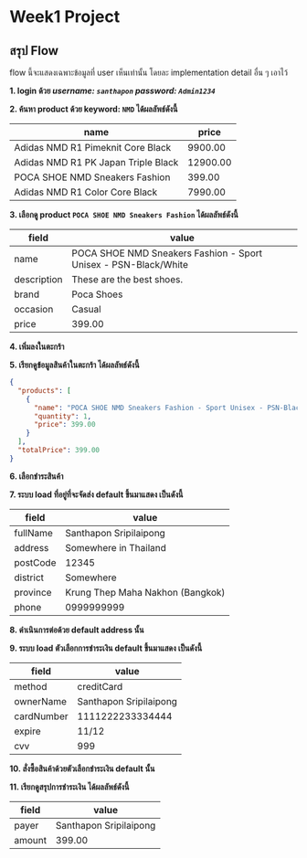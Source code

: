 # Week1 Project

## สรุป Flow
flow นี้จะแสดงเฉพาะข้อมูลที่ user เห็นเท่านั้น โดยละ implementation detail อื่น ๆ เอาไว้

**1. login ด้วย _username: `santhapon` password: `Admin1234`_**

**2. ค้นหา product ด้วย keyword: `NMD` ได้ผลลัพธ์ดังนี้**

| name                                | price    |
|-------------------------------------|----------|
| Adidas NMD R1 Pimeknit Core Black   | 9900.00  |
| Adidas NMD R1 PK Japan Triple Black | 12900.00 |
| POCA SHOE NMD Sneakers Fashion      | 399.00   |
| Adidas NMD R1 Color Core Black      | 7990.00  |

**3. เลือกดู product `POCA SHOE NMD Sneakers Fashion` ได้ผลลัพธ์ดังนี้**

| field       | value                                                           |
|-------------|-----------------------------------------------------------------|
| name        | POCA SHOE NMD Sneakers Fashion - Sport Unisex - PSN-Black/White |
| description | These are the best shoes.                                       |
| brand       | Poca Shoes                                                      |
| occasion    | Casual                                                          |
| price       | 399.00                                                          |

**4. เพิ่มลงในตะกร้า**

**5. เรียกดูข้อมูลสินค้าในตะกร้า ได้ผลลัพธ์ดังนี้**

```json
{
  "products": [
    {
      "name": "POCA SHOE NMD Sneakers Fashion - Sport Unisex - PSN-Black/White",
      "quantity": 1,
      "price": 399.00
    }
  ],
  "totalPrice": 399.00
}
```

**6. เลือกชำระสินค้า**

**7. ระบบ load ที่อยู่ที่จะจัดส่ง default ขึ้นมาแสดง เป็นดังนี้**

| field     | value                            |
|-----------|----------------------------------|
| fullName  | Santhapon Sripilaipong           |
| address   | Somewhere in Thailand            |
| postCode  | 12345                            |
| district  | Somewhere                        |
| province  | Krung Thep Maha Nakhon (Bangkok) |
| phone     | 0999999999                       |

**8. ดำเนินการต่อด้วย default address นั้น**

**9. ระบบ load ตัวเลือกการชำระเงิน default ขึ้นมาแสดง เป็นดังนี้**

| field         | value                  |
|---------------|------------------------|
| method        | creditCard             |
| ownerName     | Santhapon Sripilaipong |
| cardNumber    | 1111222233334444       |
| expire        | 11/12                  |
| cvv           | 999                    |

**10. สั่งซื้อสินค้าด้วยตัวเลือกชำระเงิน default นั้น**

**11. เรียกดูสรุปการชำระเงิน ได้ผลลัพธ์ดังนี้**

| field  | value                  |
|--------|------------------------|
| payer  | Santhapon Sripilaipong |
| amount | 399.00                 |
